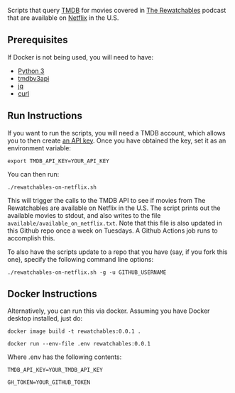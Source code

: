 Scripts that query [TMDB](https://www.themoviedb.org) for movies covered in [The Rewatchables](https://www.theringer.com/the-rewatchables) podcast that are available on [Netflix](https://www.netflix.com/) in the U.S.

## Prerequisites
If Docker is not being used, you will need to have:

* [Python 3](https://www.python.org/downloads/)
* [tmdbv3api](https://pypi.org/project/tmdbv3api/)
* [jq](https://jqlang.github.io/jq/)
* [curl](https://curl.se/)

## Run Instructions
If you want to run the scripts, you will need a TMDB account, which allows you to then create [an API key](https://www.themoviedb.org/settings/api). Once you have obtained the key, set it as an environment variable:

```export TMDB_API_KEY=YOUR_API_KEY```

You can then run:

```./rewatchables-on-netflix.sh```

This will trigger the calls to the TMDB API to see if movies from The Rewatchables are available on Netflix in the U.S. The script prints out the available movies to stdout, and also writes to the file `available/available_on_netflix.txt`. Note that this file is also updated in this Github repo once a week on Tuesdays. A Github Actions job runs to accomplish this.

To also have the scripts update to a repo that you have (say, if you fork this one), specify the following command line options:

```./rewatchables-on-netflix.sh -g -u GITHUB_USERNAME```

## Docker Instructions
Alternatively, you can run this via docker. Assuming you have Docker desktop installed, just do:

```docker image build -t rewatchables:0.0.1 .```

```docker run --env-file .env rewatchables:0.0.1```

Where .env has the following contents:

```TMDB_API_KEY=YOUR_TMDB_API_KEY```

```GH_TOKEN=YOUR_GITHUB_TOKEN```
